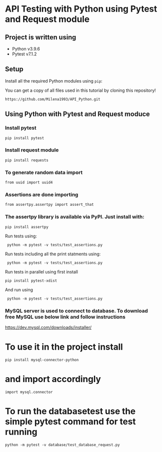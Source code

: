 # API Testing with Python using Pytest and Request module

## Project is written using 

* Python v3.9.6
* Pytest v7.1.2

## Setup

Install all the required Python modules using `pip`:

You can get a copy of all files used in this tutorial by cloning this repository!

```shell
https://github.com/Milena1993/API_Python.git
```

## Using Python  with Pytest and Request moduce

### Install pytest
```shell
pip install pytest
```
### Install request module

```shell
pip install requests
```
### To generate random data import
```shell
from uuid import uuid4
```
### Assertions are done importing
```shell
from assertpy.assertpy import assert_that
```
### The assertpy library is available via PyPI. Just install with:

```
pip install assertpy
```

Run tests using: 
```shell
 python -m pytest -v tests/test_assertions.py
```
Run tests including all the print statments using:
```shell
 python -m pytest -v tests/test_assertions.py
```
Run tests in parallel using first install 
```shell
pip install pytest-xdist
```
And  run using 
```shell
 python -m pytest -v tests/test_assertions.py
```
### MySQL server is used to connect to database. To download free MySQL use below link and follow instructions 
https://dev.mysql.com/downloads/installer/

# To use it in the project install

```shell
pip install mysql-connector-python
```
# and import accordingly 
```shell
import mysql.connector
```

# To run the databasetest use the simple pytest command for test running
```shell
python -m pytest -v database/test_database_request.py 
```
